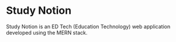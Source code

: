  #  Study Notion
Study Notion is an ED Tech (Education Technology) web application developed using the MERN stack.

